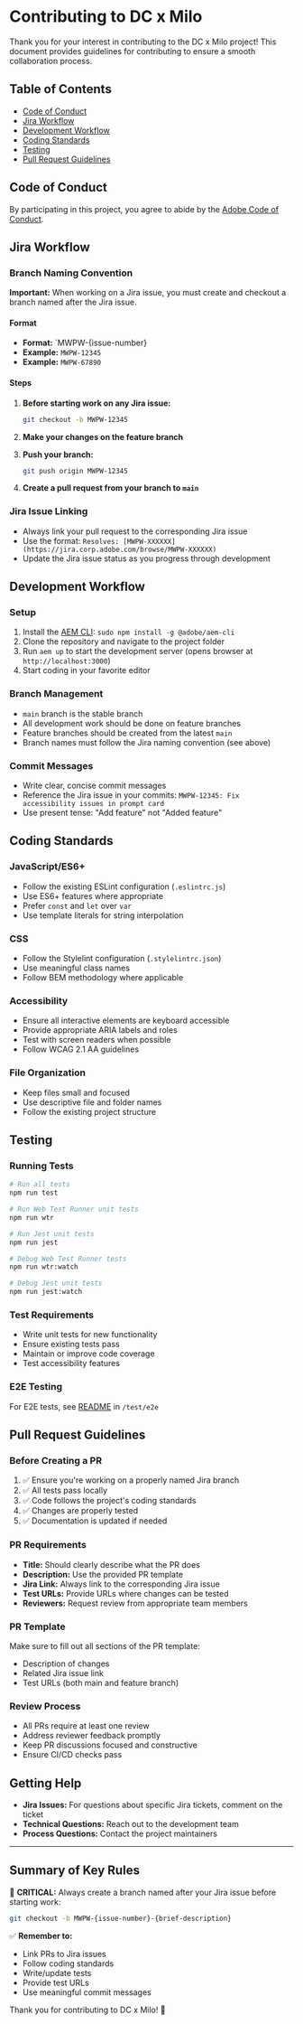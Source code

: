 # Contributing to DC x Milo

Thank you for your interest in contributing to the DC x Milo project! This document provides guidelines for contributing to ensure a smooth collaboration process.

## Table of Contents
- [Code of Conduct](#code-of-conduct)
- [Jira Workflow](#jira-workflow)
- [Development Workflow](#development-workflow)
- [Coding Standards](#coding-standards)
- [Testing](#testing)
- [Pull Request Guidelines](#pull-request-guidelines)

## Code of Conduct

By participating in this project, you agree to abide by the [Adobe Code of Conduct](CODE_OF_CONDUCT.md).

## Jira Workflow

### Branch Naming Convention
**Important:** When working on a Jira issue, you must create and checkout a branch named after the Jira issue.

#### Format
- **Format:** `MWPW-{issue-number}
- **Example:** `MWPW-12345`
- **Example:** `MWPW-67890`

#### Steps
1. **Before starting work on any Jira issue:**
   ```bash
   git checkout -b MWPW-12345
   ```

2. **Make your changes on the feature branch**

3. **Push your branch:**
   ```bash
   git push origin MWPW-12345
   ```

4. **Create a pull request from your branch to `main`**

### Jira Issue Linking
- Always link your pull request to the corresponding Jira issue
- Use the format: `Resolves: [MWPW-XXXXXX](https://jira.corp.adobe.com/browse/MWPW-XXXXXX)`
- Update the Jira issue status as you progress through development

## Development Workflow

### Setup
1. Install the [AEM CLI](https://github.com/adobe/helix-cli): `sudo npm install -g @adobe/aem-cli`
2. Clone the repository and navigate to the project folder
3. Run `aem up` to start the development server (opens browser at `http://localhost:3000`)
4. Start coding in your favorite editor

### Branch Management
- `main` branch is the stable branch
- All development work should be done on feature branches
- Feature branches should be created from the latest `main`
- Branch names must follow the Jira naming convention (see above)

### Commit Messages
- Write clear, concise commit messages
- Reference the Jira issue in your commits: `MWPW-12345: Fix accessibility issues in prompt card`
- Use present tense: "Add feature" not "Added feature"

## Coding Standards

### JavaScript/ES6+
- Follow the existing ESLint configuration (`.eslintrc.js`)
- Use ES6+ features where appropriate
- Prefer `const` and `let` over `var`
- Use template literals for string interpolation

### CSS
- Follow the Stylelint configuration (`.stylelintrc.json`)
- Use meaningful class names
- Follow BEM methodology where applicable

### Accessibility
- Ensure all interactive elements are keyboard accessible
- Provide appropriate ARIA labels and roles
- Test with screen readers when possible
- Follow WCAG 2.1 AA guidelines

### File Organization
- Keep files small and focused
- Use descriptive file and folder names
- Follow the existing project structure

## Testing

### Running Tests
```bash
# Run all tests
npm run test

# Run Web Test Runner unit tests
npm run wtr

# Run Jest unit tests
npm run jest

# Debug Web Test Runner tests
npm run wtr:watch

# Debug Jest unit tests
npm run jest:watch
```

### Test Requirements
- Write unit tests for new functionality
- Ensure existing tests pass
- Maintain or improve code coverage
- Test accessibility features

### E2E Testing
For E2E tests, see [README](./test/e2e/README.md) in `/test/e2e`

## Pull Request Guidelines

### Before Creating a PR
1. ✅ Ensure you're working on a properly named Jira branch
2. ✅ All tests pass locally
3. ✅ Code follows the project's coding standards
4. ✅ Changes are properly tested
5. ✅ Documentation is updated if needed

### PR Requirements
- **Title:** Should clearly describe what the PR does
- **Description:** Use the provided PR template
- **Jira Link:** Always link to the corresponding Jira issue
- **Test URLs:** Provide URLs where changes can be tested
- **Reviewers:** Request review from appropriate team members

### PR Template
Make sure to fill out all sections of the PR template:
- Description of changes
- Related Jira issue link
- Test URLs (both main and feature branch)

### Review Process
- All PRs require at least one review
- Address reviewer feedback promptly
- Keep PR discussions focused and constructive
- Ensure CI/CD checks pass

## Getting Help

- **Jira Issues:** For questions about specific Jira tickets, comment on the ticket
- **Technical Questions:** Reach out to the development team
- **Process Questions:** Contact the project maintainers

---

## Summary of Key Rules

🚨 **CRITICAL:** Always create a branch named after your Jira issue before starting work:
```bash
git checkout -b MWPW-{issue-number}-{brief-description}
```

✅ **Remember to:**
- Link PRs to Jira issues
- Follow coding standards
- Write/update tests
- Provide test URLs
- Use meaningful commit messages

Thank you for contributing to DC x Milo! 🎉

